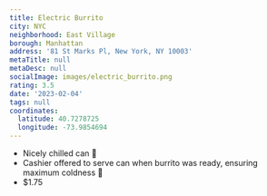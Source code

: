 ```yaml
---
title: Electric Burrito
city: NYC
neighborhood: East Village
borough: Manhattan
address: '81 St Marks Pl, New York, NY 10003'
metaTitle: null
metaDesc: null
socialImage: images/electric_burrito.png
rating: 3.5
date: '2023-02-04'
tags: null
coordinates:
  latitude: 40.7278725
  longitude: -73.9854694
---
```


- Nicely chilled can 🥶
- Cashier offered to serve can when burrito was ready, ensuring maximum coldness 🙌
- $1.75
